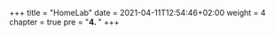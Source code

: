 +++
title = "HomeLab"
date = 2021-04-11T12:54:46+02:00
weight = 4
chapter = true
pre = "<b>4. </b>"
+++